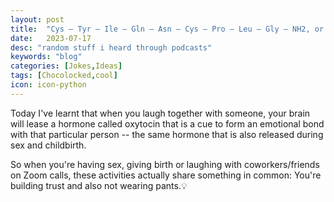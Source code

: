 ```yaml
---
layout: post
title:  "Cys – Tyr – Ile – Gln – Asn – Cys – Pro – Leu – Gly – NH2, or CYIQNCPLG-NH2"
date:   2023-07-17
desc: "random stuff i heard through podcasts"
keywords: "blog"
categories: [Jokes,Ideas]
tags: [Chocolocked,cool]
icon: icon-python
---
```


Today I've learnt that when you laugh together with someone, your brain will lease a hormone called oxytocin that is a cue to form an emotional
bond with that particular person -- the same hormone that is also released during sex and childbirth.

So when you're having sex, giving birth or laughing with coworkers/friends on Zoom calls, these activities actually share something in common:
You're building trust and also not wearing pants.💡
